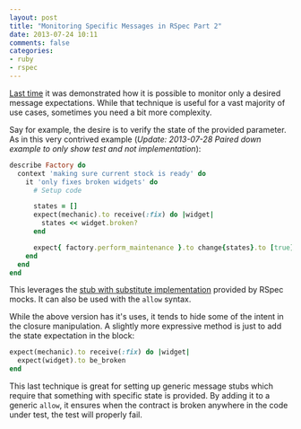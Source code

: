 ```yaml
---
layout: post
title: "Monitoring Specific Messages in RSpec Part 2"
date: 2013-07-24 10:11
comments: false
categories:
- ruby
- rspec
---
```


[Last time](http://aaronkromer.com/blog/2013-07-17-monitoring-specific-messages-in-rspec.html) it was demonstrated how it is possible to monitor only a desired
message expectations. While that technique is useful for a vast majority of
use cases, sometimes you need a bit more complexity.

Say for example, the desire is to verify the state of the provided parameter.
As in this very contrived example (_Update: 2013-07-28 Paired down example to
only show test and not implementation_):

```ruby
describe Factory do
  context 'making sure current stock is ready' do
    it 'only fixes broken widgets' do
      # Setup code

      states = []
      expect(mechanic).to receive(:fix) do |widget|
        states << widget.broken?
      end

      expect{ factory.perform_maintenance }.to change{states}.to [true]
    end
  end
end
```

This leverages the [stub with substitute implementation](https://www.relishapp.com/rspec/rspec-mocks/v/2-14/docs/method-stubs/stub-with-substitute-implementation)
provided by RSpec mocks. It can also be used with the `allow` syntax.

While the above version has it's uses, it tends to hide some of the intent in
the closure manipulation. A slightly more expressive method is just to add
the state expectation in the block:

```ruby
expect(mechanic).to receive(:fix) do |widget|
  expect(widget).to be_broken
end
```

This last technique is great for setting up generic message stubs which require
that something with specific state is provided. By adding it to a generic
`allow`, it ensures when the contract is broken anywhere in the code under test,
the test will properly fail.
